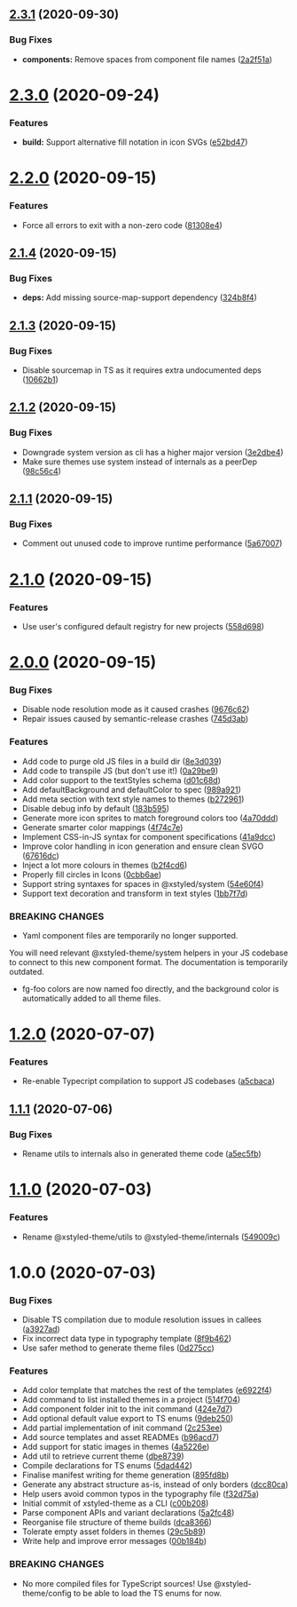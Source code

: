 ## [2.3.1](https://github.com/La-Javaness/xstyled-theme-cli/compare/v2.3.0...v2.3.1) (2020-09-30)


### Bug Fixes

* **components:** Remove spaces from component file names ([2a2f51a](https://github.com/La-Javaness/xstyled-theme-cli/commit/2a2f51a6f439f6d3fe09a24c7a22f183db4dc6ab))

# [2.3.0](https://github.com/La-Javaness/xstyled-theme-cli/compare/v2.2.0...v2.3.0) (2020-09-24)


### Features

* **build:** Support alternative fill notation in icon SVGs ([e52bd47](https://github.com/La-Javaness/xstyled-theme-cli/commit/e52bd4759849a6efa0dbd338e7a60ef59992e2c2))

# [2.2.0](https://github.com/La-Javaness/xstyled-theme-cli/compare/v2.1.4...v2.2.0) (2020-09-15)


### Features

* Force all errors to exit with a non-zero code ([81308e4](https://github.com/La-Javaness/xstyled-theme-cli/commit/81308e42da98b8da8056af2f582299f047896ff9))

## [2.1.4](https://github.com/La-Javaness/xstyled-theme-cli/compare/v2.1.3...v2.1.4) (2020-09-15)


### Bug Fixes

* **deps:** Add missing source-map-support dependency ([324b8f4](https://github.com/La-Javaness/xstyled-theme-cli/commit/324b8f48093a9f8c6a245825a5a4b0005f6f376d))

## [2.1.3](https://github.com/La-Javaness/xstyled-theme-cli/compare/v2.1.2...v2.1.3) (2020-09-15)


### Bug Fixes

* Disable sourcemap in TS as it requires extra undocumented deps ([10662b1](https://github.com/La-Javaness/xstyled-theme-cli/commit/10662b119df9e4362a82bed4789c6626a0110ae9))

## [2.1.2](https://github.com/La-Javaness/xstyled-theme-cli/compare/v2.1.1...v2.1.2) (2020-09-15)


### Bug Fixes

* Downgrade system version as cli has a higher major version ([3e2dbe4](https://github.com/La-Javaness/xstyled-theme-cli/commit/3e2dbe42922fc4192f97089c1715409b8860c33a))
* Make sure themes use system instead of internals as a peerDep ([98c56c4](https://github.com/La-Javaness/xstyled-theme-cli/commit/98c56c47d1a1c95f40e2e42bfabece149ffaa968))

## [2.1.1](https://github.com/La-Javaness/xstyled-theme-cli/compare/v2.1.0...v2.1.1) (2020-09-15)


### Bug Fixes

* Comment out unused code to improve runtime performance ([5a67007](https://github.com/La-Javaness/xstyled-theme-cli/commit/5a67007ce902d01b8c9f93f6f7bc002ffeda23ef))

# [2.1.0](https://github.com/La-Javaness/xstyled-theme-cli/compare/v2.0.0...v2.1.0) (2020-09-15)


### Features

* Use user's configured default registry for new projects ([558d698](https://github.com/La-Javaness/xstyled-theme-cli/commit/558d698694a66068e46d17b0e3f1b60bf28cf0a7))

# [2.0.0](https://github.com/La-Javaness/xstyled-theme-cli/compare/v1.2.0...v2.0.0) (2020-09-15)


### Bug Fixes

* Disable node resolution mode as it caused crashes ([9676c62](https://github.com/La-Javaness/xstyled-theme-cli/commit/9676c625d8154ea5305e46cf3d508ef6c72223e9))
* Repair issues caused by semantic-release crashes ([745d3ab](https://github.com/La-Javaness/xstyled-theme-cli/commit/745d3aba745aa28e7066f06e7fc67911d382990e))


### Features

* Add code to purge old JS files in a build dir ([8e3d039](https://github.com/La-Javaness/xstyled-theme-cli/commit/8e3d0395d595c9a29a9bc248a0f4f475dcc25b0f))
* Add code to transpile JS (but don't use it!) ([0a29be9](https://github.com/La-Javaness/xstyled-theme-cli/commit/0a29be90d6a27afaa6f7ad159b10f0a05c34f7bb))
* Add color support to the textStyles schema ([d01c68d](https://github.com/La-Javaness/xstyled-theme-cli/commit/d01c68d34ecd6eca177e4d7bb66dd0e4b965824b))
* Add defaultBackground and defaultColor to spec ([989a921](https://github.com/La-Javaness/xstyled-theme-cli/commit/989a921df58a9652c78b84adc0bd0a40c3946722))
* Add meta section with text style names to themes ([b272961](https://github.com/La-Javaness/xstyled-theme-cli/commit/b272961b43aebecdeb839e4bf69fd61aacfedc6e))
* Disable debug info by default ([183b595](https://github.com/La-Javaness/xstyled-theme-cli/commit/183b5952e3780500ea3f5f76052bb4b09ef31088))
* Generate more icon sprites to match foreground colors too ([4a70ddd](https://github.com/La-Javaness/xstyled-theme-cli/commit/4a70dddc3802037ad5fa8c4829ff840496838d75))
* Generate smarter color mappings ([4f74c7e](https://github.com/La-Javaness/xstyled-theme-cli/commit/4f74c7ed08a1b9ab6702f23473d66663e8393c38))
* Implement CSS-in-JS syntax for component specifications ([41a9dcc](https://github.com/La-Javaness/xstyled-theme-cli/commit/41a9dcc2626aac4e050f10d173da812bb0054c91))
* Improve color handling in icon generation and ensure clean SVGO ([67616dc](https://github.com/La-Javaness/xstyled-theme-cli/commit/67616dccf25002eeff153c99bbf69bdd9eba78e7))
* Inject a lot more colours in themes ([b2f4cd6](https://github.com/La-Javaness/xstyled-theme-cli/commit/b2f4cd6797c44cd0291e0f9f548c89e92c0a1171))
* Properly fill circles in Icons ([0cbb6ae](https://github.com/La-Javaness/xstyled-theme-cli/commit/0cbb6ae13fff81cd85312dcd6d28330cd522f876))
* Support string syntaxes for spaces in @xstyled/system ([54e60f4](https://github.com/La-Javaness/xstyled-theme-cli/commit/54e60f43b868aaae256ceb4bcbb32236f2a89a95))
* Support text decoration and transform in text styles ([1bb7f7d](https://github.com/La-Javaness/xstyled-theme-cli/commit/1bb7f7d15d0b5d8923b22e30f696b0a5339b0289))


### BREAKING CHANGES

* Yaml component files are temporarily no longer supported.

You will need relevant @xstyled-theme/system helpers in your JS codebase
to connect to this new component format. The documentation is temporarily
outdated.
* fg-foo colors are now named foo directly, and the 
background color is automatically added to all theme files.

# [1.2.0](https://github.com/La-Javaness/xstyled-theme-cli/compare/v1.1.1...v1.2.0) (2020-07-07)


### Features

* Re-enable Typecript compilation to support JS codebases ([a5cbaca](https://github.com/La-Javaness/xstyled-theme-cli/commit/a5cbaca8344cb0da9c8007e53dca5cbf8f13c666))

## [1.1.1](https://github.com/La-Javaness/xstyled-theme-cli/compare/v1.1.0...v1.1.1) (2020-07-06)


### Bug Fixes

* Rename utils to internals also in generated theme code ([a5ec5fb](https://github.com/La-Javaness/xstyled-theme-cli/commit/a5ec5fb1c49d957249417b2319bb6172b7e9eae1))

# [1.1.0](https://github.com/La-Javaness/xstyled-theme-cli/compare/v1.0.0...v1.1.0) (2020-07-03)


### Features

* Rename @xstyled-theme/utils to @xstyled-theme/internals ([549009c](https://github.com/La-Javaness/xstyled-theme-cli/commit/549009c2468734cdbf8508d67fad9907e64064c9))

# 1.0.0 (2020-07-03)


### Bug Fixes

* Disable TS compilation due to module resolution issues in callees ([a3927ad](https://github.com/La-Javaness/xstyled-theme-cli/commit/a3927add0cd69160a4646c546185f28ca59b46e1))
* Fix incorrect data type in typography template ([8f9b462](https://github.com/La-Javaness/xstyled-theme-cli/commit/8f9b462e52e36b077da57ce646fe7129b924a586))
* Use safer method to generate theme files ([0d275cc](https://github.com/La-Javaness/xstyled-theme-cli/commit/0d275ccba63de94fdd4efc781e8dd3097cd58769))


### Features

* Add color template that matches the rest of the templates ([e6922f4](https://github.com/La-Javaness/xstyled-theme-cli/commit/e6922f4165899320acfa0b1e34ed64047ddd500e))
* Add command to list installed themes in a project ([514f704](https://github.com/La-Javaness/xstyled-theme-cli/commit/514f70446f4ef415acc5d96831f89e21a3f3374f))
* Add component folder init to the init command ([424e7d7](https://github.com/La-Javaness/xstyled-theme-cli/commit/424e7d7eef549b632c1df8f773bc8609b90e846c))
* Add optional default value export to TS enums ([9deb250](https://github.com/La-Javaness/xstyled-theme-cli/commit/9deb250d7b08b779f76b2069e3c5cb91336f7a0f))
* Add partial implementation of init command ([2c253ee](https://github.com/La-Javaness/xstyled-theme-cli/commit/2c253ee308ece652a82f3ed642eb70a3da3ffa48))
* Add source templates and asset READMEs ([b96acd7](https://github.com/La-Javaness/xstyled-theme-cli/commit/b96acd778864415f76b9b828b3c5582fdb7723af))
* Add support for static images in themes ([4a5226e](https://github.com/La-Javaness/xstyled-theme-cli/commit/4a5226eccc59f65a6512471d2654cd9e3298ff3d))
* Add util to retrieve current theme ([dbe8739](https://github.com/La-Javaness/xstyled-theme-cli/commit/dbe873980480104085f0795986b5c3c038973976))
* Compile declarations for TS enums ([5dad442](https://github.com/La-Javaness/xstyled-theme-cli/commit/5dad442df6d25f248880366b9b959acea9b0d57b))
* Finalise manifest writing for theme generation ([895fd8b](https://github.com/La-Javaness/xstyled-theme-cli/commit/895fd8bf4dad2509e3a67fab97e3ce1161b5f461))
* Generate any abstract structure as-is, instead of only borders ([dcc80ca](https://github.com/La-Javaness/xstyled-theme-cli/commit/dcc80ca5688c7315b60e917a0cad4b7b26bb1256))
* Help users avoid common typos in the typography file ([f32d75a](https://github.com/La-Javaness/xstyled-theme-cli/commit/f32d75a7db1a64c134136090b38108c4a1b1893d))
* Initial commit of xstyled-theme as a CLI ([c00b208](https://github.com/La-Javaness/xstyled-theme-cli/commit/c00b208708eeacbd7ff0289b3378953f4f11be18))
* Parse component APIs and variant declarations ([5a2fc48](https://github.com/La-Javaness/xstyled-theme-cli/commit/5a2fc48d8dfe0b44d88764fceb24f5f2d44b0a1c))
* Reorganise file structure of theme builds ([dca8366](https://github.com/La-Javaness/xstyled-theme-cli/commit/dca836696a569a41d08da9c3f808373d24f4db50))
* Tolerate empty asset folders in themes ([29c5b89](https://github.com/La-Javaness/xstyled-theme-cli/commit/29c5b89d077da6cb73ec5870f4ecfab477bd035a))
* Write help and improve error messages ([00b184b](https://github.com/La-Javaness/xstyled-theme-cli/commit/00b184b303184cf12fa939a03a941401aed22e51))


### BREAKING CHANGES

* No more compiled files for TypeScript sources! Use 
@xstyled-theme/config to be able to load the TS enums for now.

